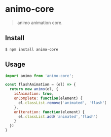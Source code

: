 # animo-core

> animo animation core.

## Install

```
$ npm install animo-core
```

## Usage

```js
import animo from 'animo-core';

const flashAnimation = (el) => {
  return new animo(el, {
    isAnimation: true,
    onComplete: function(element) {
      el.classList.remove('animated', 'flash')
    },
    onIteration: function(element) {
      el.classList.add('animated','flash')
    }
  })
}
```
